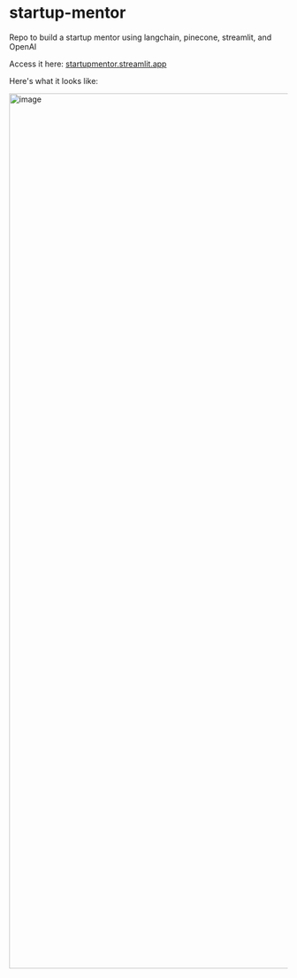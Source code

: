 # startup-mentor
Repo to build a startup mentor using langchain, pinecone, streamlit, and OpenAI

Access it here: [startupmentor.streamlit.app](https://startupmentor.streamlit.app/)

Here's what it looks like:

<img width="1582" alt="image" src="https://github.com/parker84/startup-mentor/assets/12496987/8662a9d6-d8c9-490d-9ec2-87aeb1f393bb">
